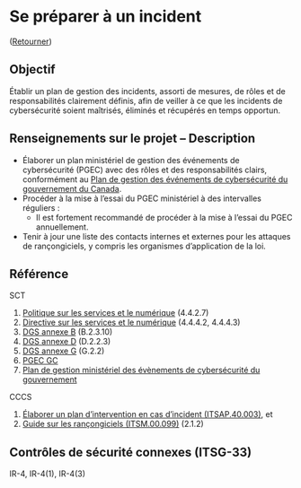 # Se préparer à un incident

([Retourner](/README.md#lignes-directrices))

## Objectif

Établir un plan de gestion des incidents, assorti de mesures, de rôles et de responsabilités clairement définis, afin de veiller à ce que les incidents de cybersécurité soient maîtrisés, éliminés et récupérés en temps opportun.

## Renseignements sur le projet – Description

- Élaborer un plan ministériel de gestion des événements de cybersécurité (PGEC) avec des rôles et des responsabilités clairs, conformément au [Plan de gestion des événements de cybersécurité du gouvernement du Canada](https://www.canada.ca/fr/gouvernement/systeme/gouvernement-numerique/securite-confidentialite-ligne/gestion-securite-identite/plan-gestion-evenements-cybersecurite-gouvernement-canada.html).
- Procéder à la mise à l’essai du PGEC ministériel à des intervalles réguliers :
  - Il est fortement recommandé de procéder à la mise à l’essai du PGEC annuellement.
- Tenir à jour une liste des contacts internes et externes pour les attaques de rançongiciels, y compris les organismes d’application de la loi.

## Référence

SCT

1. [Politique sur les services et le numérique](https://www.tbs-sct.gc.ca/pol/doc-fra.aspx?id=32603) (4.4.2.7)
2. [Directive sur les services et le numérique](https://www.tbs-sct.gc.ca/pol/doc-fra.aspx?id=32601) (4.4.4.2, 4.4.4.3)
3. [DGS annexe B](https://www.tbs-sct.gc.ca/pol/doc-fra.aspx?id=32611#appB) (B.2.3.10)
4. [DGS annexe D](https://www.tbs-sct.gc.ca/pol/doc-fra.aspx?id=32611#appD) (D.2.2.3)
5. [DGS annexe G](https://www.tbs-sct.gc.ca/pol/doc-fra.aspx?id=32611#appG) (G.2.2)
6. [PGEC GC](https://www.canada.ca/fr/gouvernement/systeme/gouvernement-numerique/securite-confidentialite-ligne/gestion-securite-identite/plan-gestion-evenements-cybersecurite-gouvernement-canada.html)
7. [Plan de gestion ministériel des évènements de cybersécurité du gouvernement](https://www.gcpedia.gc.ca/gcwiki/images/6/66/Department_CSEMP_Template.docx)

CCCS

1. [Élaborer un plan d’intervention en cas d’incident (ITSAP.40.003)](https://cyber.gc.ca/fr/orientation/elaborer-un-plan-dintervention-en-cas-dincident-itsap40003), et
2. [Guide sur les rançongiciels (ITSM.00.099)](https://cyber.gc.ca/fr/orientation/guide-sur-les-rancongiciels-itsm00099) (2.1.2)

## Contrôles de sécurité connexes (ITSG-33)

IR-4, IR-4(1), IR-4(3)
